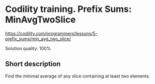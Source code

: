 # Codility training. Prefix Sums: MinAvgTwoSlice

https://codility.com/programmers/lessons/5-prefix_sums/min_avg_two_slice/

Solution quality: 100%

## Short description

Find the minimal average of any slice containing at least two elements. 
